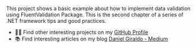 This project shows a basic example about how to implement data validation using FluentValidation Package. 
This is the second chapter of a series of .NET framework tips and good practices.

- 👨‍💻 Find other interesting projects on my [GitHub Profile](https://github.com/dafegima/)
- 📚 Find interesting articles on my blog [Daniel Giraldo - Medium](https://medium.com/@daniel_giraldo)
